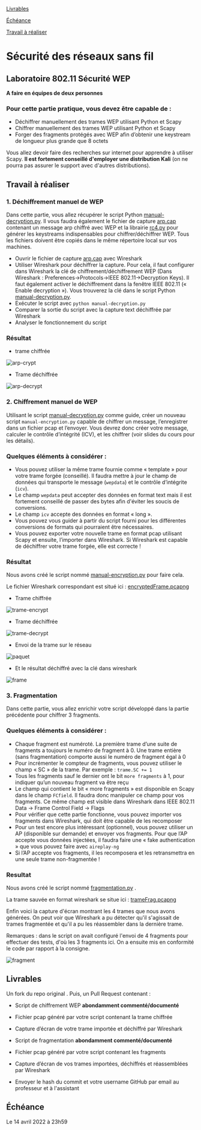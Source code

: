 [Livrables](#livrables)

[Échéance](#échéance)

[Travail à réaliser](#travail-à-réaliser)

# Sécurité des réseaux sans fil

## Laboratoire 802.11 Sécurité WEP

__A faire en équipes de deux personnes__

### Pour cette partie pratique, vous devez être capable de :

* Déchiffrer manuellement des trames WEP utilisant Python et Scapy
* Chiffrer manuellement des trames WEP utilisant Python et Scapy
* Forger des fragments protégés avec WEP afin d’obtenir une keystream de longueur plus grande que 8 octets


Vous allez devoir faire des recherches sur internet pour apprendre à utiliser Scapy. __Il est fortement conseillé d'employer une distribution Kali__ (on ne pourra pas assurer le support avec d'autres distributions). 


## Travail à réaliser

### 1. Déchiffrement manuel de WEP

Dans cette partie, vous allez récupérer le script Python [manual-decryption.py](files/manual-decryption.py). Il vous faudra également le fichier de capture [arp.cap](files/arp.cap) contenant un message arp chiffré avec WEP et la librairie [rc4.py](files/rc4.py) pour générer les keystreams indispensables pour chiffrer/déchiffrer WEP. Tous les fichiers doivent être copiés dans le même répertoire local sur vos machines.

- Ouvrir le fichier de capture [arp.cap](files/arp.cap) avec Wireshark
- Utiliser Wireshark pour déchiffrer la capture. Pour cela, il faut configurer dans Wireshark la clé de chiffrement/déchiffrement WEP (Dans Wireshark : Preferences&rarr;Protocols&rarr;IEEE 802.11&rarr;Decryption Keys). Il faut également activer le déchiffrement dans la fenêtre IEEE 802.11 (« Enable decryption »). Vous trouverez la clé dans le script Python [manual-decryption.py](files/manual-decryption.py).
- Exécuter le script avec `python manual-decryption.py`
- Comparer la sortie du script avec la capture text déchiffrée par Wireshark
- Analyser le fonctionnement du script

### Résultat

- trame chiffrée

![arp-crypt](./assets/arp-crypt.PNG)



- Trame déchiffrée

![arp-decrypt](./assets/arp-decrypt.PNG)



### 2. Chiffrement manuel de WEP

Utilisant le script [manual-decryption.py](files/manual-decryption.py) comme guide, créer un nouveau script `manual-encryption.py` capable de chiffrer un message, l’enregistrer dans un fichier pcap et l’envoyer.
Vous devrez donc créer votre message, calculer le contrôle d’intégrité (ICV), et les chiffrer (voir slides du cours pour les détails).


### Quelques éléments à considérer :

- Vous pouvez utiliser la même trame fournie comme « template » pour votre trame forgée (conseillé). Il faudra mettre à jour le champ de données qui transporte le message (`wepdata`) et le contrôle d’intégrite (`icv`).
- Le champ `wepdata` peut accepter des données en format text mais il est fortement conseillé de passer des bytes afin d'éviter les soucis de conversions.
- Le champ `icv` accepte des données en format « long ».
- Vous pouvez vous guider à partir du script fourni pour les différentes conversions de formats qui pourraient être nécessaires.
- Vous pouvez exporter votre nouvelle trame en format pcap utilisant Scapy et ensuite, l’importer dans Wireshark. Si Wireshark est capable de déchiffrer votre trame forgée, elle est correcte !

### Résultat

Nous avons créé le script nommé [manual-encryption.py](files\manual-encryption.py) pour faire cela.

Le fichier Wireshark correspondant est situé ici : [encryptedFrame.pcapng](files/encryptedFrame.pcapng) 

- Trame chiffrée

![trame-encrypt](./assets/trame-encrypt.PNG)



- Trame déchiffrée

![trame-decrypt](./assets/trame-decrypt.PNG)



- Envoi de la trame sur le réseau

![paquet](./assets/wlan0mon/paquet.png)



- Et le résultat déchiffré avec la clé dans wireshark


![frame](./assets/wlan0mon/frame.png)

### 3. Fragmentation

Dans cette partie, vous allez enrichir votre script développé dans la partie précédente pour chiffrer 3 fragments.

### Quelques éléments à considérer :

- Chaque fragment est numéroté. La première trame d’une suite de fragments a toujours le numéro de fragment à 0. Une trame entière (sans fragmentation) comporte aussi le numéro de fragment égal à 0
- Pour incrémenter le compteur de fragments, vous pouvez utiliser le champ « SC » de la trame. Par exemple : `trame.SC += 1`
- Tous les fragments sauf le dernier ont le bit `more fragments` à 1, pour indiquer qu’un nouveau fragment va être reçu
- Le champ qui contient le bit « more fragments » est disponible en Scapy dans le champ `FCfield`. Il faudra donc manipuler ce champ pour vos fragments. Ce même champ est visible dans Wireshark dans IEEE 802.11 Data &rarr; Frame Control Field &rarr; Flags
- Pour vérifier que cette partie fonctionne, vous pouvez importer vos fragments dans Wireshark, qui doit être capable de les recomposer
- Pour un test encore plus intéressant (optionnel), vous pouvez utiliser un AP (disponible sur demande) et envoyer vos fragments. Pour que l’AP accepte vous données injectées, il faudra faire une « fake authentication » que vous pouvez faire avec `aireplay-ng`
- Si l’AP accepte vos fragments, il les recomposera et les retransmettra en une seule trame non-fragmentée !

### Resultat

Nous avons créé le script nommé [fragmentation.py](files/fragmentation.py) .

La trame sauvée en format wireshark se situe ici :  [trameFrag.pcapng](files/trameFrag.pcapng)

Enfin voici la capture d'écran montrant les 4 trames que nous avons générées. On peut voir que Wireshark a pu détecter qu'il s'agissait de trames fragmentée et qu'il a pu les réassembler dans la dernière trame.

Remarques : dans le script on avait configuré l'envoi de 4 fragments pour effectuer des tests, d'où les 3 fragments ici. On a ensuite mis en conformité le code par rapport à la consigne.

![fragment](assets/fragment.PNG)

## Livrables

Un fork du repo original . Puis, un Pull Request contenant :

-	Script de chiffrement WEP **abondamment commenté/documenté**
  - Fichier pcap généré par votre script contenant la trame chiffrée
  - Capture d’écran de votre trame importée et déchiffré par Wireshark
-	Script de fragmentation **abondamment commenté/documenté**
  - Fichier pcap généré par votre script contenant les fragments
  - Capture d’écran de vos trames importées, déchiffrés et réassemblées par Wireshark

-	Envoyer le hash du commit et votre username GitHub par email au professeur et à l'assistant


## Échéance

Le 14 avril 2022 à 23h59
